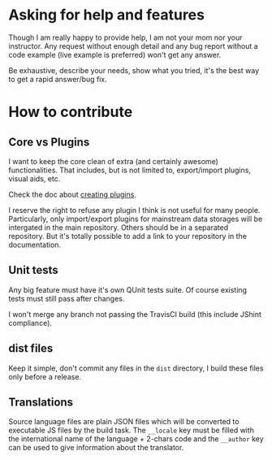 # Asking for help and features
Though I am really happy to provide help, I am not your mom nor your instructor. Any request without enough detail and any bug report without a code example (live example is preferred) won't get any answer.

Be exhaustive, describe your needs, show what you tried, it's the best way to get a rapid answer/bug fix.

# How to contribute

## Core vs Plugins
I want to keep the core clean of extra (and certainly awesome) functionalities. That includes, but is not limited to, export/import plugins, visual aids, etc.

Check the doc about [creating plugins](http://mistic100.github.io/jQuery-QueryBuilder/dev/plugins.html).

I reserve the right to refuse any plugin I think is not useful for many people. Particularly, only import/export plugins for mainstream data storages will be intergated in the main repository. Others should be in a separated repository. But it's totally possible to add a link to your repository in the documentation.

## Unit tests
Any big feature must have it's own QUnit tests suite. Of course existing tests must still pass after changes.

I won't merge any branch not passing the TravisCI build (this include JShint compliance).

## dist files
Keep it simple, don't commit any files in the `dist` directory, I build these files only before a release.

## Translations
Source language files are plain JSON files which will be converted to executable JS files by the build task. The `__locale` key must be filled with the international name of the language + 2-chars code and the `__author` key can be used to give information about the translator.
